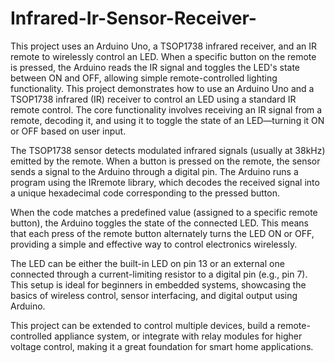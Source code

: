 # Infrared-Ir-Sensor-Receiver-
This project uses an Arduino Uno, a TSOP1738 infrared receiver, and an IR remote to wirelessly control an LED. When a specific button on the remote is pressed, the Arduino reads the IR signal and toggles the LED's state between ON and OFF, allowing simple remote-controlled lighting functionality.
This project demonstrates how to use an Arduino Uno and a TSOP1738 infrared (IR) receiver to control an LED using a standard IR remote control. The core functionality involves receiving an IR signal from a remote, decoding it, and using it to toggle the state of an LED—turning it ON or OFF based on user input.

The TSOP1738 sensor detects modulated infrared signals (usually at 38kHz) emitted by the remote. When a button is pressed on the remote, the sensor sends a signal to the Arduino through a digital pin. The Arduino runs a program using the IRremote library, which decodes the received signal into a unique hexadecimal code corresponding to the pressed button.

When the code matches a predefined value (assigned to a specific remote button), the Arduino toggles the state of the connected LED. This means that each press of the remote button alternately turns the LED ON or OFF, providing a simple and effective way to control electronics wirelessly.

The LED can be either the built-in LED on pin 13 or an external one connected through a current-limiting resistor to a digital pin (e.g., pin 7). This setup is ideal for beginners in embedded systems, showcasing the basics of wireless control, sensor interfacing, and digital output using Arduino.

This project can be extended to control multiple devices, build a remote-controlled appliance system, or integrate with relay modules for higher voltage control, making it a great foundation for smart home applications.
